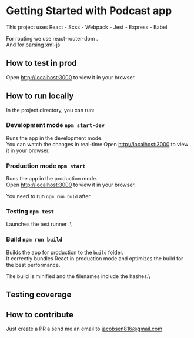 # Getting Started with Podcast app

This project uses React - Scss - Webpack - Jest - Express - Babel

For routing we use react-router-dom .\
And for parsing xml-js


## How to test in prod

Open [http://localhost:3000](http://localhost:3000) to view it in your browser.

## How to run locally

In the project directory, you can run:

### Development mode `npm start-dev`

Runs the app in the development mode.\
You can watch the changes in real-time
Open [http://localhost:3000](http://localhost:3000) to view it in your browser.

### Production mode `npm start`

Runs the app in the production mode.\
Open [http://localhost:3000](http://localhost:3000) to view it in your browser.

You need to run `npm run buld` after.

### Testing `npm test`

Launches the test runner .\

### Build `npm run build`

Builds the app for production to the `build` folder.\
It correctly bundles React in production mode and optimizes the build for the best performance.

The build is minified and the filenames include the hashes.\


## Testing coverage

## How to contribute

Just create a PR a send me an email to jacobsen816@gmail.com
